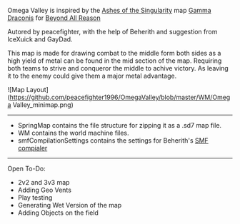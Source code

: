 Omega Valley is inspired by the [Ashes of the Singularity](https://www.ashesofthesingularity.com) map [Gamma Draconis](https://wiki.ashesofthesingularity.com/index.php?title=File:Gamma_Draconis.png) for [Beyond All Reason](https://www.beyondallreason.info)

Autored by peacefighter, with the help of Beherith and suggestion from IceXuick and GayDad.

This map is made for drawing combat to the middle form both sides as a high yield of metal can be found in the mid section of the map. Requiring both teams to strive and conqueror the middle to achive victory. As leaving it to the enemy could give them a major metal advantage.

![Map Layout](https://github.com/peacefighter1996/OmegaValley/blob/master/WM/Omega Valley_minimap.png)


---

- SpringMap contains the file structure for zipping it as a .sd7 map file.
- WM contains the world machine files.
- smfCompilationSettings contains the settings for Beherith's [SMF compialer](https://github.com/Beherith/springrts_smf_compiler)

---

Open To-Do:

- 2v2 and 3v3 map 
- Adding Geo Vents
- Play testing
- Generating Wet Version of the map
- Adding Objects on the field
